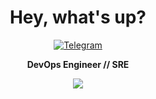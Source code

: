 <div align="center">
  <h1>Hey, what's up?</h1>

<a href="https://t.me/etahamad"><img alt="Telegram" src="https://img.shields.io/badge/@etahamad-2CA5E0?style=flat&logo=telegram&logoColor=white" /></a>

<b>DevOps Engineer // SRE</b>
<br/>

  <img src="https://skillicons.dev/icons?i=linux,gcp,jenkins,mysql,postgres,githubactions,kubernetes,docker,nginx,git,javascript,vscode,py,bash" />
  <br />
  <br />
</div>

